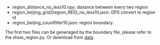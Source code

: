 - region_distance_no_less10.npy: distance between every two region
- region_beijing_grid2region_REID_no_less10.json: GPS convert to region id
- region_beijing_countfilter10.json: region boundary.

The first two files can be generaged by the boundary file, please refer to the show_region.py.
Or download from [data](https://drive.google.com/drive/folders/11AwAIarISpJpHh9wIqJT6NJ7s3DzUYnH?usp=sharing)


